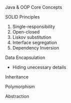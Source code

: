 Java & OOP Core Concepts 

SOLID Principles

1. Single-responsibility
2. Open-closed 
3. Liskov substitution 
4. Interface segregation 
5. Dependency Inversion

Data Encapsulation
- Hiding unecessary details

Inheritance

Polymorphism

Abstraction
